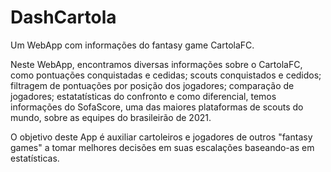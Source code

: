 # DashCartola
Um WebApp com informações do fantasy game CartolaFC.

Neste WebApp, encontramos diversas informações sobre o CartolaFC, como pontuações conquistadas e cedidas; scouts conquistados e cedidos; filtragem de pontuações por posição dos jogadores; comparação de jogadores; estatatísticas do confronto e como diferencial, temos informações do SofaScore, uma das maiores plataformas de scouts do mundo, sobre as equipes do brasileirão de 2021.

O objetivo deste App é auxiliar cartoleiros e jogadores de outros "fantasy games" a tomar melhores decisões em suas escalações baseando-as em estatísticas.
